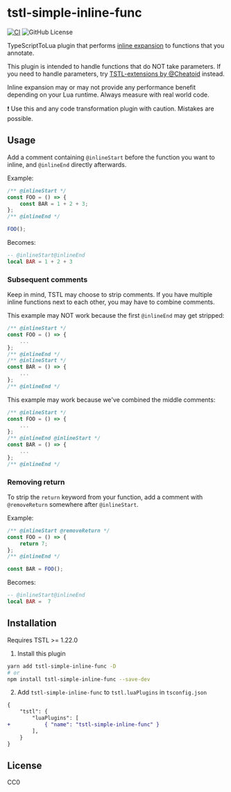 # tstl-simple-inline-func

[![CI](https://github.com/thinknathan/tstl-simple-inline-func/actions/workflows/ci.yml/badge.svg)](https://github.com/thinknathan/tstl-simple-inline-func/actions/workflows/ci.yml) ![GitHub License](https://img.shields.io/github/license/thinknathan/tstl-simple-inline-func)

TypeScriptToLua plugin that performs [inline expansion](https://en.wikipedia.org/wiki/Inline_expansion) to functions that you annotate.

This plugin is intended to handle functions that do NOT take parameters. If you need to handle parameters, try [TSTL-extensions by @Cheatoid](https://github.com/Cheatoid/TSTL-extensions) instead.

Inline expansion may or may not provide any performance benefit depending on your Lua runtime. Always measure with real world code.

:exclamation: Use this and any code transformation plugin with caution. Mistakes are possible.

## Usage

Add a comment containing `@inlineStart` before the function you want to inline, and `@inlineEnd` directly afterwards.

Example:

```ts
/** @inlineStart */
const FOO = () => {
	const BAR = 1 + 2 + 3;
};
/** @inlineEnd */

FOO();
```

Becomes:

```lua
-- @inlineStart@inlineEnd
local BAR = 1 + 2 + 3
```

### Subsequent comments

Keep in mind, TSTL may choose to strip comments. If you have multiple inline functions next to each other, you may have to combine comments.

This example may NOT work because the first `@inlineEnd` may get stripped:

```ts
/** @inlineStart */
const FOO = () => {
	...
};
/** @inlineEnd */
/** @inlineStart */
const BAR = () => {
	...
};
/** @inlineEnd */
```

This example may work because we've combined the middle comments:

```ts
/** @inlineStart */
const FOO = () => {
	...
};
/** @inlineEnd @inlineStart */
const BAR = () => {
	...
};
/** @inlineEnd */
```

### Removing return

To strip the `return` keyword from your function, add a comment with `@removeReturn` somewhere after `@inlineStart`.

Example:

```ts
/** @inlineStart @removeReturn */
const FOO = () => {
	return 7;
};
/** @inlineEnd */

const BAR = FOO();
```

Becomes:

```lua
-- @inlineStart@inlineEnd
local BAR =  7
```

## Installation

Requires TSTL >= 1.22.0

1. Install this plugin

```bash
yarn add tstl-simple-inline-func -D
# or
npm install tstl-simple-inline-func --save-dev
```

2. Add `tstl-simple-inline-func` to `tstl.luaPlugins` in `tsconfig.json`

```diff
{
	"tstl": {
		"luaPlugins": [
+			{ "name": "tstl-simple-inline-func" }
		],
	}
}
```

## License

CC0
